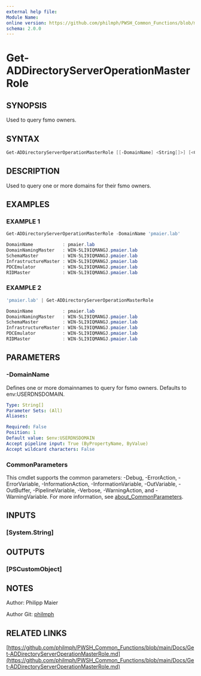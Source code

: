 ```yaml
---
external help file:
Module Name:
online version: https://github.com/philmph/PWSH_Common_Functions/blob/main/Docs/Get-ADDirectoryServerOperationMasterRole.md
schema: 2.0.0
---
```


# Get-ADDirectoryServerOperationMasterRole

## SYNOPSIS

Used to query fsmo owners.

## SYNTAX

```powershell
Get-ADDirectoryServerOperationMasterRole [[-DomainName] <String[]>] [<CommonParameters>]
```

## DESCRIPTION

Used to query one or more domains for their fsmo owners.

## EXAMPLES

### EXAMPLE 1
```powershell
Get-ADDirectoryServerOperationMasterRole -DomainName 'pmaier.lab'

DomainName           : pmaier.lab
DomainNamingMaster   : WIN-5LI9IQMANGJ.pmaier.lab
SchemaMaster         : WIN-5LI9IQMANGJ.pmaier.lab
InfrastructureMaster : WIN-5LI9IQMANGJ.pmaier.lab
PDCEmulator          : WIN-5LI9IQMANGJ.pmaier.lab
RIDMaster            : WIN-5LI9IQMANGJ.pmaier.lab
```

### EXAMPLE 2

```powershell
'pmaier.lab' | Get-ADDirectoryServerOperationMasterRole

DomainName           : pmaier.lab
DomainNamingMaster   : WIN-5LI9IQMANGJ.pmaier.lab
SchemaMaster         : WIN-5LI9IQMANGJ.pmaier.lab
InfrastructureMaster : WIN-5LI9IQMANGJ.pmaier.lab
PDCEmulator          : WIN-5LI9IQMANGJ.pmaier.lab
RIDMaster            : WIN-5LI9IQMANGJ.pmaier.lab
```

## PARAMETERS

### -DomainName

Defines one or more domainnames to query for fsmo owners.
Defaults to env:USERDNSDOMAIN.

```yaml
Type: String[]
Parameter Sets: (All)
Aliases:

Required: False
Position: 1
Default value: $env:USERDNSDOMAIN
Accept pipeline input: True (ByPropertyName, ByValue)
Accept wildcard characters: False
```

### CommonParameters

This cmdlet supports the common parameters: -Debug, -ErrorAction, -ErrorVariable, -InformationAction, -InformationVariable, -OutVariable, -OutBuffer, -PipelineVariable, -Verbose, -WarningAction, and -WarningVariable. For more information, see [about_CommonParameters](http://go.microsoft.com/fwlink/?LinkID=113216).

## INPUTS

### [System.String]

## OUTPUTS

### [PSCustomObject]

## NOTES

Author: Philipp Maier

Author Git: [philmph](https://github.com/philmph)

## RELATED LINKS

[https://github.com/philmph/PWSH_Common_Functions/blob/main/Docs/Get-ADDirectoryServerOperationMasterRole.md](https://github.com/philmph/PWSH_Common_Functions/blob/main/Docs/Get-ADDirectoryServerOperationMasterRole.md)
